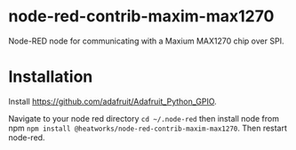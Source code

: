 # node-red-contrib-maxim-max1270
Node-RED node for communicating with a Maxium MAX1270 chip over SPI.

# Installation

Install https://github.com/adafruit/Adafruit_Python_GPIO.

Navigate to your node red directory `cd ~/.node-red` then install node from npm `npm install @heatworks/node-red-contrib-maxim-max1270`. Then restart node-red.
